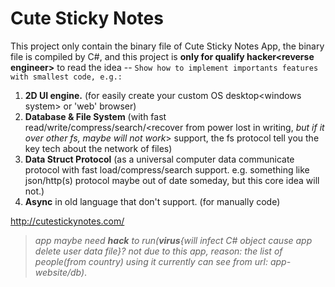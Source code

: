 # Cute Sticky Notes
This project only contain the binary file of Cute Sticky Notes App, the binary file is compiled by C#,  and this project is **only for qualify hacker&lt;reverse engineer>** to read the idea --
`Show how to implement importants features with smallest code, e.g.:`

1) **2D UI engine.** (for easily create your custom OS desktop&lt;windows system> or 'web' browser)
2) **Database & File System** (with fast read/write/compress/search/&lt;recover from power lost in writing, *but if it over other fs, maybe will not work*> support, the fs protocol tell you the key tech about the network of files)  
3) **Data Struct Protocol** (as a universal computer data communicate protocol with fast load/compress/search support. e.g. something like json/http(s) protocol maybe out of date someday, but this core idea will not.)
4) **Async** in old language that don't support. (for manually code)
  
http://cutestickynotes.com/

>*app maybe need **hack** to run(**virus**{will infect C# object cause app delete user data file}? not due to this app, reason: the list of people(from country) using it currently can see from url: app-website/db)*.

